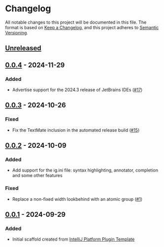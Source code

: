 # Changelog

All notable changes to this project will be documented in this file.
The format is based on [Keep a Changelog](https://keepachangelog.com/en/1.0.0/),
and this project adheres to [Semantic Versioning](https://semver.org/spec/v2.0.0.html).

## [Unreleased]

## [0.0.4] - 2024-11-29

### Added

- Advertise support for the 2024.3 release of JetBrains IDEs ([#17](https://github.com/qligier/fsh.tmbundle/issues/17))

## [0.0.3] - 2024-10-26

### Fixed

- Fix the TextMate inclusion in the automated release build ([#15](https://github.com/qligier/fsh.tmbundle/issues/15))

## [0.0.2] - 2024-10-09

### Added

- Add support for the ig.ini file: syntax highlighting, annotator, completion and some other features

### Fixed

- Replace a non-fixed width lookbehind with an atomic group ([#1](https://github.com/qligier/fsh.tmbundle/issues/1))

## [0.0.1] - 2024-09-29

### Added

- Initial scaffold created
  from [IntelliJ Platform Plugin Template](https://github.com/JetBrains/intellij-platform-plugin-template)

[Unreleased]: https://github.com/qligier/jetbrains-plugin-fss/compare/v0.0.4...HEAD

[0.0.4]: https://github.com/qligier/jetbrains-plugin-fss/compare/v0.0.3...v0.0.4

[0.0.3]: https://github.com/qligier/jetbrains-plugin-fss/compare/v0.0.2...v0.0.3

[0.0.2]: https://github.com/qligier/jetbrains-plugin-fss/compare/v0.0.1...v0.0.2

[0.0.1]: https://github.com/qligier/jetbrains-plugin-fss/commits/v0.0.1
